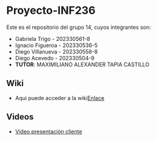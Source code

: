 # Proyecto-INF236
Este es el repositorio del grupo 14, cuyos integrantes son:

* Gabriela Trigo - 202330561-8
* Ignacio Figueroa - 202330536-5
* Diego Villanueva - 202330558-8
* Diego Acevedo - 202330504-9
* **TUTOR**: MAXIMILIANO ALEXANDER TAPIA CASTILLO

## Wiki
* Aqui puede acceder a la wiki[Enlace](https://gitlab.com/Diego_Villanueva/grupo14-2025-proyinf/-/wikis/home)

## Videos
* [Video presentación cliente](https://aula.usm.cl/mod/resource/view.php?id=6322574)